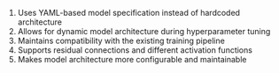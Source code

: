 1. Uses YAML-based model specification instead of hardcoded architecture
2. Allows for dynamic model architecture during hyperparameter tuning
3. Maintains compatibility with the existing training pipeline
4. Supports residual connections and different activation functions
5. Makes model architecture more configurable and maintainable
